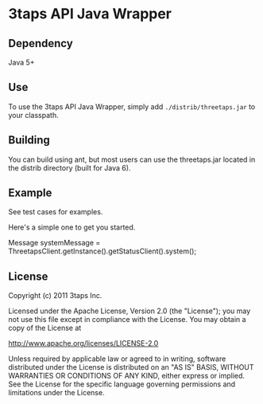 # 3taps API Java Wrapper


## Dependency

Java 5+

## Use

To use the 3taps API Java Wrapper, simply add `./distrib/threetaps.jar` to your classpath.

## Building

You can build using ant, but most users can use the threetaps.jar located in the distrib directory (built for Java 6).

## Example

See test cases for examples.

Here's a simple one to get you started.

Message systemMessage = ThreetapsClient.getInstance().getStatusClient().system();

## License

Copyright (c) 2011 3taps Inc. 

Licensed under the Apache License, Version 2.0 (the "License"); 
you may not use this file except in compliance with the License. 
You may obtain a copy of the License at 

  http://www.apache.org/licenses/LICENSE-2.0 

Unless required by applicable law or agreed to in writing, software 
distributed under the License is distributed on an "AS IS" BASIS, 
WITHOUT WARRANTIES OR CONDITIONS OF ANY KIND, either express or implied. 
See the License for the specific language governing permissions and 
limitations under the License.


